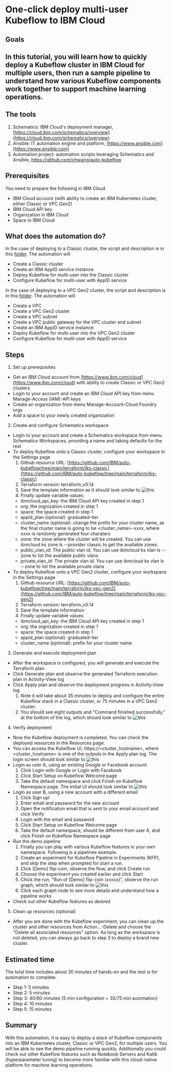 # **One-click deploy multi-user Kubeflow to IBM Cloud**

## Goals

## In this tutorial, you will learn how to quickly deploy a Kubeflow cluster in IBM Cloud for multiple users, then run a sample pipeline to understand how various Kubeflow components work together to support machine learning operations.

## The tools

1. Schematics: IBM Cloud&#39;s deployment manager, [https://cloud.ibm.com/schematics/overview](https://cloud.ibm.com/schematics/overview)
2. Ansible: IT automation engine and platform, [https://www.ansible.com](https://www.ansible.com)
3. Automation project: automation scripts leveraging Schematics and Ansible, https://github.com/yhwang/auto-kubeflow

## Prerequisites

You need to prepare the following in IBM Cloud
- IBM Cloud account (with ability to create an IBM Kubernetes cluster, either Classic or VPC Gen2)
- IBM Cloud API key
- Organization in IBM Cloud
- Space in IBM Cloud

## What does the automation do?

In the case of deploying to a Classic cluster, the script and description is in this [folder](../terraform/iks-classic). The automation will
- Create a Classic cluster
- Create an IBM AppID service instance
- Deploy Kubeflow for multi-user into the Classic cluster
- Configure Kubeflow for multi-user with AppID service

In the case of deploying to a VPC Gen2 cluster, the script and description is in this [folder](../terraform/iks-vpc-gen2). The automation will
- Create a VPC
- Create a VPC Gen2 cluster
- Create a VPC subnet
- Create a VPC public gateway for the VPC cluster and subnet
- Create an IBM AppID service instance
- Deploy Kubeflow for multi-user into the VPC Gen2 cluster
- Configure Kubeflow for multi-user with AppID service


## Steps

1. Set up prerequisites
  - Get an IBM Cloud account from [https://www.ibm.com/cloud](https://www.ibm.com/cloud) with ability to create Classic or VPC Gen2 clusters
  - Login to your account and create an IBM Cloud API key from menu Manage-Access (IAM)-API keys
  - Create an organization from menu Manage-Account-Cloud Foundry orgs
  - Add a space to your newly created organization
2. Create and configure Schematics workspace
  - Login to your account and create a Schematics workspace from menu Schematics-Workspaces, providing a name and taking defaults for the rest
  - To deploy Kubeflow onto a Classic cluster, configure your workspace in the Settings page
    1. Github resource URL: [https://github.com/IBM/auto-kubeflow/tree/main/terraform/iks-classic](https://github.com/IBM/auto-kubeflow/tree/main/terraform/iks-classic)
    2. Terraform version: terraform\_v0.14
    3. Save the template information as it should look similar to ![this](./workspace_settings_initial.PNG)
    4. Finally update variable values
      - ibmcloud_api_key: the IBM Cloud API key created in step 1
      - org: the orgnization created in step 1
      - space: the space created in step 1
      - appid_plan (optional): graduated-tier
      - cluster_name (optional): change the prefix for your cluster name, as the final cluster name is going to be <cluster_name>-xxxx, where xxxx is randomly generated four charaters
      - zone: the zone where the cluster will be created. You can use ibmcloud ks zone ls --provider classic to get the available zones.
      - public_vlan_id: The public vlan id. You can use ibmcloud ks vlan ls --zone <zone> to list the available public vlans
      - private_vlan_id: The private vlan id. You can use ibmcloud ks vlan ls --zone <zone> to list the available private vlans
  - To deploy Kubeflow onto a VPC Gen2 cluster, configure your workspace in the Settings page
    1. Github resource URL: [https://github.com/IBM/auto-kubeflow/tree/main/terraform/iks-vpc-gen2](https://github.com/IBM/auto-kubeflow/tree/main/terraform/iks-vpc-gen2)
    2. Terraform version: terraform\_v0.14
    3. Save the template information
    4. Finally update variable values
      - ibmcloud_api_key: the IBM Cloud API key created in step 1
      - org: the orgnization created in step 1
      - space: the space created in step 1
      - appid_plan (optional): graduated-tier
      - cluster_name (optional): prefix for your cluster name
3. Generate and execute deployment plan
  - After the workspace is configured, you will generate and execute the Terraform plan.
  - Click Generate plan and observe the generated Terraform execution plan in Activity-View log
  - Click Apply plan and observe the deployment progress in Activity-View log
    1. Note it will take about 35 minutes to deploy and configure the entire Kubeflow stack in a Classic cluster, or 75 minutes in a VPC Gen2 cluster.
    2. You should see eight outputs and "Command finished successfully." at the bottom of the log, which should look similar to ![this](./workspace_apply_outputs.PNG)
4. Verify deployment
  - Now the Kubeflow deployment is completed. You can check the deployed resources in the Resources page.
  - You can access the Kubeflow UI, https://<cluster\_hostname>, where <cluster\_hostname> is one of the outputs in the Apply plan log. The login screen should look similar to ![this](./kubeflow_login.PNG)
  - Login as user A, using an existing Google or Facebook account
    1. Click Login with Google or Login with Facebook
    2. Click Start Setup on Kubeflow Welcome page
    3. Take the default namespace and click Finish on Kubeflow Namespace page. The initial UI should look similar to ![this](./kubeflow_ui.PNG)
  - Login as user B, using a new account with a different email
    1. Click Sign up!
    2. Enter email and password for the new account
    3. Open the notification email that is sent to your email account and click Verify
    4. Login with the email and password
    5. Click Start Setup on Kubeflow Welcome page
    6. Take the default namespace, should be different from user A, and click Finish on Kubeflow Namespace page
  - Run the demo pipeline
    1. Finally you can play with various Kubeflow features in your own namespace. Following is a pipelines example.
    2. Create an experiment for Kubeflow Pipeline in Experiments (KFP), and skip the step when prompted for start a run.
    3. Click [Demo] flip-coin, observe the flow, and click Create run
    4. Choose the experiment you created earlier and click Start
    5. Chick the run, "Run of [Demo] flip-coin (xxxxx)", observe the run graph, which should look similar to  ![this](./kubeflow_pipeline_run.PNG)
    6. Click each graph node to see more details and understand how a pipeline works
  - Check out other Kubeflow features as desired
5. Clean up resources (optional)
  - After you are done with the Kubeflow experiment, you can clean up the cluster and other resources from Action...-Delete and choose the "Delete all associated resources" option. As long as the workspace is not deleted, you can always go back to step 3 to deploy a brand new cluster.

## Estimated time

The total time includes about 30 minutes of hands-on and the rest is for automation to complete.
- Step 1: 5 minutes
- Step 2: 5 minutes
- Step 3: 40/80 minutes (5 min configuration + 35/75 min automation)
- Step 4: 10 minutes
- Step 5: 15 minutes

## Summary

With this automation, it is easy to deploy a stack of Kubeflow components into an IBM Kubernetes cluster, Classic or VPC Gen2, for multiple users. You will be able to see the demo pipeline running quickly. Additionally you could check out other Kubeflow features such as Notebook Servers and Katib (hyperparameter tuning) to become more familiar with this cloud-native platform for machine learning operations.
